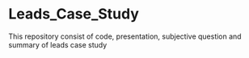 # Leads_Case_Study
This repository consist of code, presentation, subjective question and summary of leads case study
